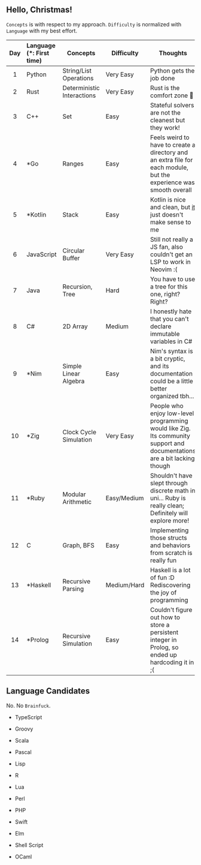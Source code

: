 ## Hello, Christmas!

`Concepts` is with respect to my approach. `Difficulty` is normalized with `Language` with my best effort.

| Day | Language (\*: First time) | Concepts                   | Difficulty  | Thoughts                                                                                                                                                     |
| :-: | :------------------------ | -------------------------- | ----------- | ------------------------------------------------------------------------------------------------------------------------------------------------------------ |
|  1  | Python                    | String/List Operations     | Very Easy   | Python gets the job done                                                                                                                                     |
|  2  | Rust                      | Deterministic Interactions | Very Easy   | Rust is the comfort zone 🦀                                                                                                                                  |
|  3  | C++                       | Set                        | Easy        | Stateful solvers are not the cleanest but they work!                                                                                                         |
|  4  | \*Go                      | Ranges                     | Easy        | Feels weird to have to create a directory and an extra file for each module, but the experience was smooth overall                                           |
|  5  | \*Kotlin                  | Stack                      | Easy        | Kotlin is nice and clean, but [it](https://github.com/LittleGents/advent-of-code-2022-pun/blob/main/days1-9/day5/main.kt#L132) just doesn't make sense to me |
|  6  | JavaScript                | Circular Buffer            | Very Easy   | Still not really a JS fan, also couldn't get an LSP to work in Neovim :(                                                                                     |
|  7  | Java                      | Recursion, Tree            | Hard        | You have to use a tree for this one, right? Right?                                                                                                           |
|  8  | C#                        | 2D Array                   | Medium      | I honestly hate that you can't declare immutable variables in C#                                                                                             |
|  9  | \*Nim                     | Simple Linear Algebra      | Easy        | Nim's syntax is a bit cryptic, and its documentation could be a little better organized tbh...                                                               |
| 10  | \*Zig                     | Clock Cycle Simulation     | Very Easy   | People who enjoy low-level programming would like Zig. Its community support and documentations are a bit lacking though                                     |
| 11  | \*Ruby                    | Modular Arithmetic         | Easy/Medium | Shouldn't have slept through discrete math in uni... Ruby is really clean; Definitely will explore more!                                                     |
| 12  | C                         | Graph, BFS                 | Easy        | Implementing those structs and behaviors from scratch is really fun                                                                                          |
| 13  | \*Haskell                 | Recursive Parsing          | Medium/Hard | Haskell is a lot of fun :D Rediscovering the joy of programming                                                                                              |
| 14  | \*Prolog                  | Recursive Simulation       | Easy        | Couldn't figure out how to store a persistent integer in Prolog, so ended up hardcoding it in ;(                                                             |

## Language Candidates

No. No `Brainfuck`.

-   TypeScript

-   Groovy

-   Scala

-   Pascal

-   Lisp

-   R

-   Lua

-   Perl

-   PHP

-   Swift

-   Elm

-   Shell Script

-   OCaml
